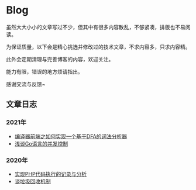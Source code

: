 # Blog
虽然大大小小的文章写过不少，但其中有很多内容散乱，不够紧凑，排版也不易阅读。

为保证质量，以下会是精心挑选并修改过的技术文章，不求内容多，只求内容精。

此外会定期清理与完善博客的内容，欢迎关注。

能力有限，错误的地方烦请指出。

感谢交流与反馈~

## 文章日志

### 2021年
- [编译器前端之如何实现一个基于DFA的词法分析器](https://github.com/WGrape/Blog/issues/3)
- [浅谈Go语言的并发控制](https://github.com/WGrape/Blog/issues/4)

### 2020年
- [实现PHP代码执行的记录与分析](https://github.com/WGrape/Blog/issues/2)
- [谈垃圾回收机制](https://github.com/WGrape/Blog/issues/1)
